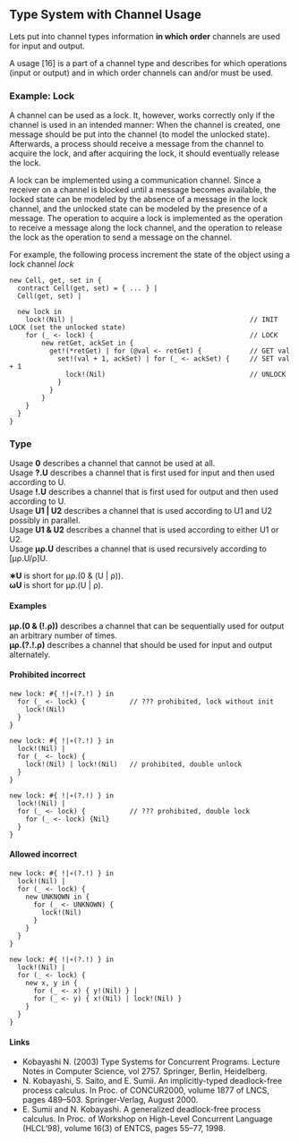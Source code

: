 ## Type System with Channel Usage

Lets put into channel types information **in which order** channels are used for input and output. 

A usage [16] is a part of a channel type and describes for which operations (input or output) and in which order channels can and/or must be used.

### Example: Lock
A channel can be used as a lock. It, however, works correctly only if the channel is used in an intended manner: When the channel is created, one message should be put into the channel (to model the unlocked state). Afterwards, a process should receive a message from the channel to acquire the lock, and after acquiring the lock, it should eventually release the lock.

A lock can be implemented using a communication channel. Since a receiver on a channel is blocked until a message becomes available, the locked state can be modeled by the absence of a message in the lock channel, and the unlocked state can be modeled by the presence of a message. The operation to acquire a lock is implemented as the operation to receive a message along the lock channel, and the operation to release the lock as the operation to send a message on the channel.

For example, the following process increment the state of the object using a lock channel *lock*
```
new Cell, get, set in {
  contract Cell(get, set) = { ... } |
  Cell(get, set) |

  new lock in
    lock!(Nil) |                                            // INIT LOCK (set the unlocked state)
    for (_ <- lock) {                                       // LOCK
        new retGet, ackSet in {
          get!(*retGet) | for (@val <- retGet) {            // GET val
            set!(val + 1, ackSet) | for (_ <- ackSet) {     // SET val + 1
              lock!(Nil)                                    // UNLOCK
            }
          }
        }
    }
  }
}
```

### Type
Usage **0** describes a channel that cannot be used at all.   
Usage **?.U** describes a channel that is first used for input and then used according to U.   
Usage **!.U** describes a channel that is first used for output and then used according to U.   
Usage **U1 | U2** describes a channel that is used according to U1 and U2 possibly in parallel.   
Usage **U1 & U2** describes a channel that is used according to either U1 or U2.   
Usage **µρ.U** describes a channel that is used recursively according to \[µρ.U/ρ\]U.   

**∗U** is short for µρ.(0 & (U | ρ)).  
**ωU** is short for µρ.(U | ρ).  
 
#### Examples
**µρ.(0 & (!.ρ))** describes a channel that can be sequentially used for output an arbitrary number of times.  
**µρ.(?.!.ρ)** describes a channel that should be used for input and output alternately.  

#### Prohibited incorrect
```
new lock: #{ !|∗(?.!) } in
  for (_ <- lock) {           // ??? prohibited, lock without init
    lock!(Nil) 
  }
}
```
```
new lock: #{ !|∗(?.!) } in
  lock!(Nil) |                                            
  for (_ <- lock) {                                       
    lock!(Nil) | lock!(Nil)   // prohibited, double unlock
  }
}
```
```
new lock: #{ !|∗(?.!) } in
  lock!(Nil) |                                            
  for (_ <- lock) {           // ??? prohibited, double lock
    for (_ <- lock) {Nil}    
  }
}
```

#### Allowed incorrect
```
new lock: #{ !|∗(?.!) } in
  lock!(Nil) |                                            
  for (_ <- lock) {           
    new UNKNOWN in {            
      for (_ <- UNKNOWN) {
        lock!(Nil)
      }
    }
  }
}
```

```
new lock: #{ !|∗(?.!) } in
  lock!(Nil) |                                            
  for (_ <- lock) {           
    new x, y in {
      for (_ <- x) { y!(Nil) } | 
      for (_ <- y) { x!(Nil) | lock!(Nil) }
    }
  }
}
```

#### Links 
  - Kobayashi N. (2003) Type Systems for Concurrent Programs. Lecture Notes in Computer Science, vol 2757. Springer, Berlin, Heidelberg.
  - N. Kobayashi, S. Saito, and E. Sumii. An implicitly-typed deadlock-free process calculus. In Proc. of CONCUR2000, volume 1877 of LNCS, pages 489–503. Springer-Verlag, August 2000.
  - E. Sumii and N. Kobayashi. A generalized deadlock-free process calculus. In Proc. of Workshop on High-Level Concurrent Language (HLCL’98), volume 16(3) of ENTCS, pages 55–77, 1998.
